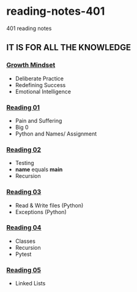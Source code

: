 # reading-notes-401
401 reading notes

## IT IS FOR ALL THE KNOWLEDGE

### [Growth Mindset](growthmindset.md)
- Deliberate Practice
- Redefining Success
- Emotional Intelligence

### [Reading 01](reading-01.md)
- Pain and Suffering
- Big 0
- Python and Names/ Assignment

### [Reading 02](reading-02.md)
- Testing
- __name__ equals __main__
- Recursion

### [Reading 03](reading-03.md)
- Read & Write files (Python)
- Exceptions (Python)

### [Reading 04](reading-04.md)
- Classes
- Recursion
- Pytest

### [Reading 05](reading-05.md)
- Linked Lists
